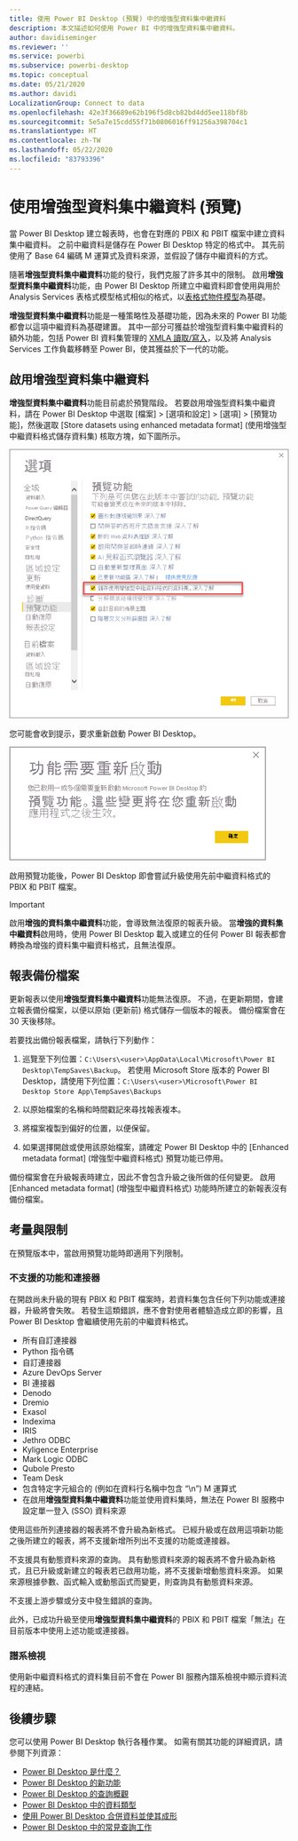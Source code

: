 ```yaml
---
title: 使用 Power BI Desktop (預覽) 中的增強型資料集中繼資料
description: 本文描述如何使用 Power BI 中的增強型資料集中繼資料。
author: davidiseminger
ms.reviewer: ''
ms.service: powerbi
ms.subservice: powerbi-desktop
ms.topic: conceptual
ms.date: 05/21/2020
ms.author: davidi
LocalizationGroup: Connect to data
ms.openlocfilehash: 42e3f36689e62b196f5d8cb82bd4dd5ee118bf8b
ms.sourcegitcommit: 5e5a7e15cdd55f71b0806016ff91256a398704c1
ms.translationtype: HT
ms.contentlocale: zh-TW
ms.lasthandoff: 05/22/2020
ms.locfileid: "83793396"
---
```

# <a name="using-enhanced-dataset-metadata-preview"></a>使用增強型資料集中繼資料 (預覽)

當 Power BI Desktop 建立報表時，也會在對應的 PBIX 和 PBIT 檔案中建立資料集中繼資料。 之前中繼資料是儲存在 Power BI Desktop 特定的格式中。 其先前使用了 Base 64 編碼 M 運算式及資料來源，並假設了儲存中繼資料的方式。

隨著**增強型資料集中繼資料**功能的發行，我們克服了許多其中的限制。 啟用**增強型資料集中繼資料**功能，由 Power BI Desktop 所建立中繼資料即會使用與用於 Analysis Services 表格式模型格式相似的格式，以[表格式物件模型](https://docs.microsoft.com/bi-reference/tom/introduction-to-the-tabular-object-model-tom-in-analysis-services-amo)為基礎。


**增強型資料集中繼資料**功能是一種策略性及基礎功能，因為未來的 Power BI 功能都會以這項中繼資料為基礎建置。 其中一部分可獲益於增強型資料集中繼資料的額外功能，包括 Power BI 資料集管理的 [XMLA 讀取/寫入](https://docs.microsoft.com/power-platform-release-plan/2019wave2/business-intelligence/xmla-readwrite)，以及將 Analysis Services 工作負載移轉至 Power BI，使其獲益於下一代的功能。



## <a name="enable-enhanced-dataset-metadata"></a>啟用增強型資料集中繼資料

**增強型資料集中繼資料**功能目前處於預覽階段。 若要啟用增強型資料集中繼資料，請在 Power BI Desktop 中選取 [檔案] > [選項和設定] > [選項] > [預覽功能]，然後選取 [Store datasets using enhanced metadata format] \(使用增強型中繼資料格式儲存資料集\) 核取方塊，如下圖所示。 

![啟用預覽功能](media/desktop-enhanced-dataset-metadata/enhanced-dataset-metadata-01.png)

您可能會收到提示，要求重新啟動 Power BI Desktop。

![重新啟動提示](media/desktop-enhanced-dataset-metadata/enhanced-dataset-metadata-02.png)

啟用預覽功能後，Power BI Desktop 即會嘗試升級使用先前中繼資料格式的 PBIX 和 PBIT 檔案。 

> [!IMPORTANT]
> 啟用**增強的資料集中繼資料**功能，會導致無法復原的報表升級。 當**增強的資料集中繼資料**啟用時，使用 Power BI Desktop 載入或建立的任何 Power BI 報表都會轉換為增強的資料集中繼資料格式，且無法復原。

## <a name="report-backup-files"></a>報表備份檔案

更新報表以使用**增強型資料集中繼資料**功能無法復原。 不過，在更新期間，會建立報表備份檔案，以便以原始 (更新前) 格式儲存一個版本的報表。 備份檔案會在 30 天後移除。 

若要找出備份報表檔案，請執行下列動作：

1. 巡覽至下列位置：```C:\Users\<user>\AppData\Local\Microsoft\Power BI Desktop\TempSaves\Backup```。 若使用 Microsoft Store 版本的 Power BI Desktop，請使用下列位置：```C:\Users\<user>\Microsoft\Power BI Desktop Store App\TempSaves\Backups``` 

2. 以原始檔案的名稱和時間戳記來尋找報表複本。

3. 將檔案複製到偏好的位置，以便保留。

4. 如果選擇開啟或使用該原始檔案，請確定 Power BI Desktop 中的 [Enhanced metadata format] \(增強型中繼資料格式\) 預覽功能已停用。 

備份檔案會在升級報表時建立，因此不會包含升級之後所做的任何變更。 啟用 [Enhanced metadata format] \(增強型中繼資料格式\) 功能時所建立的新報表沒有備份檔案。


## <a name="considerations-and-limitations"></a>考量與限制

在預覽版本中，當啟用預覽功能時即適用下列限制。

### <a name="unsupported-features-and-connectors"></a>不支援的功能和連接器
在開啟尚未升級的現有 PBIX 和 PBIT 檔案時，若資料集包含任何下列功能或連接器，升級將會失敗。 若發生這類錯誤，應不會對使用者體驗造成立即的影響，且 Power BI Desktop 會繼續使用先前的中繼資料格式。

* 所有自訂連接器
* Python 指令碼
* 自訂連接器
* Azure DevOps Server
* BI 連接器
* Denodo
* Dremio
* Exasol
* Indexima
* IRIS
* Jethro ODBC
* Kyligence Enterprise
* Mark Logic ODBC
* Qubole Presto
* Team Desk
* 包含特定字元組合的 (例如在資料行名稱中包含 “\\n”) M 運算式
* 在啟用**增強型資料集中繼資料**功能並使用資料集時，無法在 Power BI 服務中設定單一登入 (SSO) 資料來源

使用這些所列連接器的報表將不會升級為新格式。 已經升級或在啟用這項新功能之後所建立的報表，將不支援新增所列出不支援的功能或連接器。 

不支援具有動態資料來源的查詢。 具有動態資料來源的報表將不會升級為新格式，且已升級或新建立的報表若已啟用功能，將不支援新增動態資料來源。 如果來源根據參數、函式輸入或動態函式而變更，則查詢具有動態資料來源。 

不支援上游步驟或分支中發生錯誤的查詢。 

此外，已成功升級至使用**增強型資料集中繼資料**的 PBIX 和 PBIT 檔案「無法」在目前版本中使用上述功能或連接器。




### <a name="lineage-view"></a>譜系檢視
使用新中繼資料格式的資料集目前不會在 Power BI 服務內譜系檢視中顯示資料流程的連結。

## <a name="next-steps"></a>後續步驟

您可以使用 Power BI Desktop 執行各種作業。 如需有關其功能的詳細資訊，請參閱下列資源：

* [Power BI Desktop 是什麼？](../fundamentals/desktop-what-is-desktop.md)
* [Power BI Desktop 的新功能](../fundamentals/desktop-latest-update.md)
* [Power BI Desktop 的查詢概觀](../transform-model/desktop-query-overview.md)
* [Power BI Desktop 中的資料類型](desktop-data-types.md)
* [使用 Power BI Desktop 合併資料並使其成形](desktop-shape-and-combine-data.md)
* [Power BI Desktop 中的常見查詢工作](../transform-model/desktop-common-query-tasks.md)
